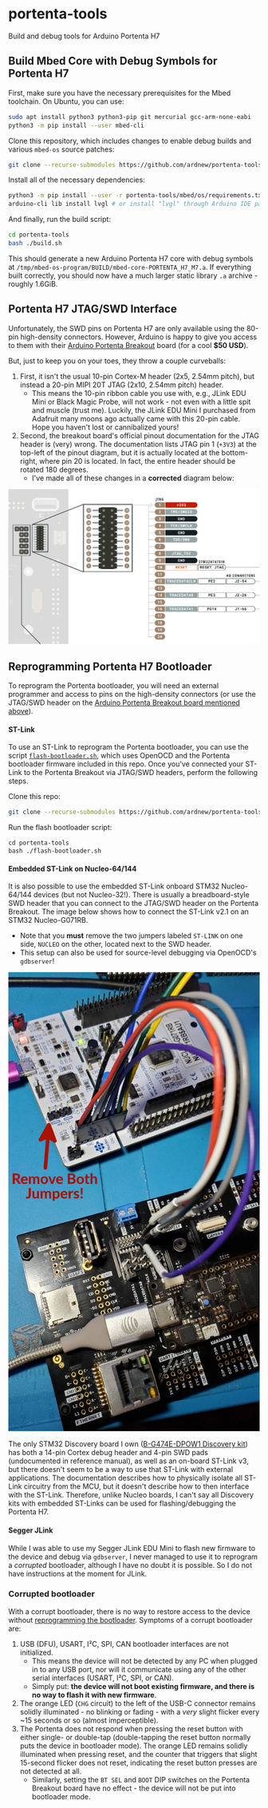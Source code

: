 # portenta-tools
Build and debug tools for Arduino Portenta H7

## Build Mbed Core with Debug Symbols for Portenta H7

First, make sure you have the necessary prerequisites for the Mbed toolchain. On Ubuntu, you can use:

```sh
sudo apt install python3 python3-pip git mercurial gcc-arm-none-eabi
python3 -m pip install --user mbed-cli
```

Clone this repository, which includes changes to enable debug builds and various `mbed-os` source patches:

```sh
git clone --recurse-submodules https://github.com/ardnew/portenta-tools
```

Install all of the necessary dependencies:

```sh
python3 -m pip install --user -r portenta-tools/mbed/os/requirements.txt
arduino-cli lib install lvgl # or install "lvgl" through Arduino IDE package manager
```

And finally, run the build script:

```sh
cd portenta-tools
bash ./build.sh
```

This should generate a new Arduino Portenta H7 core with debug symbols at `/tmp/mbed-os-program/BUILD/mbed-core-PORTENTA_H7_M7.a`. If everything built correctly, you should now have a much larger static library `.a` archive - roughly 1.6GiB.

## Portenta H7 JTAG/SWD Interface

Unfortunately, the SWD pins on Portenta H7 are only available using the 80-pin high-density connectors. However, Arduino is happy to give you access to them with their [Arduino Portenta Breakout](https://store.arduino.cc/usa/portenta-breakout) board (for a cool **$50 USD**).

But, just to keep you on your toes, they throw a couple curveballs: 

1. First, it isn't the usual 10-pin Cortex-M header (2x5, 2.54mm pitch), but instead a 20-pin MIPI 20T JTAG (2x10, 2.54mm pitch) header. 
    - This means the 10-pin ribbon cable you use with, e.g., JLink EDU Mini or Black Magic Probe, will not work - not even with a little spit and muscle (trust me). Luckily, the JLink EDU Mini I purchased from Adafruit many moons ago actually came with this 20-pin cable. Hope you haven't lost or cannibalized yours!
2. Second, the breakout board's official pinout documentation for the JTAG header is (very) wrong. The documentation lists JTAG pin 1 (`+3V3`) at the top-left of the pinout diagram, but it is actually located at the bottom-right, where pin 20 is located. In fact, the entire header should be rotated 180 degrees. 
    - I've made all of these changes in a **corrected** diagram below:

![Corrected JTAG Pinout](extra/jtag-pinout-corrected.png)

## Reprogramming Portenta H7 Bootloader

To reprogram the Portenta bootloader, you will need an external programmer and access to pins on the high-density connectors (or use the JTAG/SWD header on the [Arduino Portenta Breakout board mentioned above](README.md#portenta-h7-jtag-swd-interface)). 

#### ST-Link

To use an ST-Link to reprogram the Portenta bootloader, you can use the script [`flash-bootloader.sh`](flash-bootloader.sh), which uses OpenOCD and the Portenta bootloader firmware included in this repo. Once you've connected your ST-Link to the Portenta Breakout via JTAG/SWD headers, perform the following steps.

Clone this repo:
```sh
git clone --recurse-submodules https://github.com/ardnew/portenta-tools
```

Run the flash bootloader script:
```
cd portenta-tools
bash ./flash-bootloader.sh
```

#### Embedded ST-Link on Nucleo-64/144

It is also possible to use the embedded ST-Link onboard STM32 Nucleo-64/144 devices (but not Nucleo-32!). There is usually a breadboard-style SWD header that you can connect to the JTAG/SWD header on the Portenta Breakout. The image below shows how to connect the ST-Link v2.1 on an STM32 Nucleo-G071RB.

 - Note that you **must** remove the two jumpers labeled `ST-LINK` on one side, `NUCLEO` on the other, located next to the SWD header.
 - This setup can also be used for source-level debugging via OpenOCD's `gdbserver`!

![Embedded ST-Link on Nucleo used to program Portenta bootloader](extra/nucleo-st-link-portenta.jpg)

The only STM32 Discovery board I own ([B-G474E-DPOW1 Discovery kit](https://www.st.com/en/evaluation-tools/b-g474e-dpow1.html)) has both a 14-pin Cortex debug header and 4-pin SWD pads (undocumented in reference manual), as well as an on-board ST-Link v3, but there doesn't seem to be a way to use that ST-Link with external applications. The documentation describes how to physically isolate all ST-Link circuitry from the MCU, but it doesn't describe how to then interface with the ST-Link. Therefore, unlike Nucleo boards, I can't say all Discovery kits with embedded ST-Links can be used for flashing/debugging the Portenta H7.

#### Segger JLink

While I was able to use my Segger JLink EDU Mini to flash new firmware to the device and debug via `gdbserver`, I never managed to use it to reprogram a *corrupted* bootloader, although I have no doubt it is possible. So I do not have instructions at the moment for JLink.

### Corrupted bootloader

With a corrupt bootloader, there is no way to restore access to the device without [reprogramming the bootloader](README.md#reprogramming-portenta-h7-bootloader). Symptoms of a corrupt bootloader are:
 1. USB (DFU), USART, I²C, SPI, CAN bootloader interfaces are not initialized.
    - This means the device will not be detected by any PC when plugged in to any USB port, nor will it communicate using any of the other serial interfaces (USART, I²C, SPI, or CAN). 
    - Simply put: **the device will not boot existing firmware, and there is no way to flash it with new firmware**.
 2. The orange LED (`CHG` circuit) to the left of the USB-C connector remains solidly illuminated - no blinking or fading - with a *very* slight flicker every ~15 seconds or so (almost imperceptible).
 3. The Portenta does not respond when pressing the reset button with either single- or double-tap (double-tapping the reset button normally puts the device in bootloader mode). The orange LED remains solidly illuminated when pressing reset, and the counter that triggers that slight 15-second flicker does not reset, indicating the reset button presses are not detected at all.
    - Similarly, setting the `BT SEL` and `BOOT` DIP switches on the Portenta Breakout board have no effect - the device will not be put into bootloader mode.

